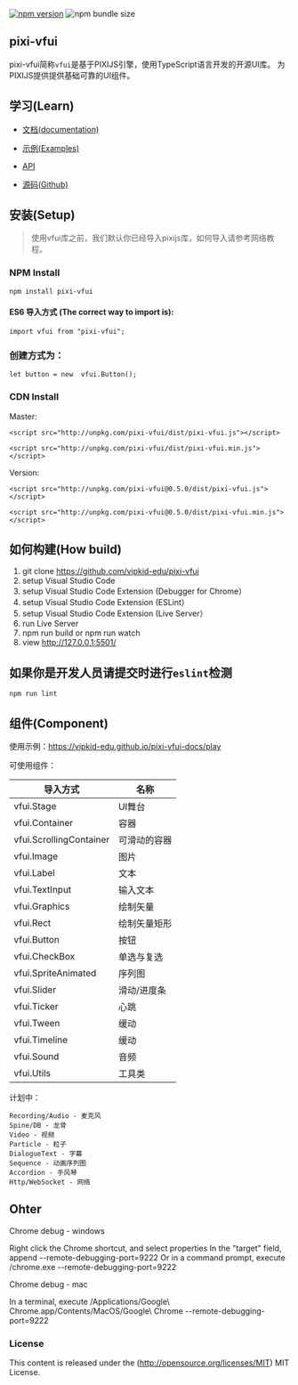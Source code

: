 [![npm version](https://badge.fury.io/js/pixi-vfui.svg)](https://badge.fury.io/js/pixi-vfui)
![npm bundle size](https://img.shields.io/bundlephobia/minzip/pixi-vfui)

## pixi-vfui

pixi-vfui简称`vfui`是基于PIXIJS引擎，使用TypeScript语言开发的开源UI库。 为PIXIJS提供提供基础可靠的UI组件。


## 学习(Learn) 


* [文档(documentation)](https://vipkid-edu.github.io/pixi-vfui-docs/0.5.0/)

* [示例(Examples)](https://vipkid-edu.github.io/pixi-vfui-docs/play)

* [API](https://vipkid-edu.github.io/pixi-vfui-docs/0.5.0/globals.html)

* [源码(Github)](https://github.com/vipkid-edu/pixi-vfui/)


## 安装(Setup) 

>使用vfui库之前，我们默认你已经导入pixijs库，如何导入请参考网络教程。

### NPM Install

    npm install pixi-vfui

#### ES6 导入方式 (The correct way to import is): 

    import vfui from "pixi-vfui";

### 创建方式为：

    let button = new  vfui.Button();

### CDN Install

Master:

    <script src="http://unpkg.com/pixi-vfui/dist/pixi-vfui.js"></script>

    <script src="http://unpkg.com/pixi-vfui/dist/pixi-vfui.min.js"></script>
    
Version:

    <script src="http://unpkg.com/pixi-vfui@0.5.0/dist/pixi-vfui.js"></script>
    
    <script src="http://unpkg.com/pixi-vfui@0.5.0/dist/pixi-vfui.min.js"></script>

## 如何构建(How build)

1. git clone https://github.com/vipkid-edu/pixi-vfui
1. setup Visual Studio Code
1. setup Visual Studio Code Extension (Debugger for Chrome）
1. setup Visual Studio Code Extension (ESLint）
1. setup Visual Studio Code Extension (Live Server）
1. run Live Server
1. npm run build or npm run watch
1. view http://127.0.0.1:5501/


## 如果你是开发人员请提交时进行`eslint`检测

    npm run lint


## 组件(Component)

使用示例：https://vipkid-edu.github.io/pixi-vfui-docs/play

可使用组件：

| 导入方式    |      名称       |
|----------|-------------|
| vfui.Stage |  UI舞台 |
| vfui.Container | 容器 |
| vfui.ScrollingContainer | 可滑动的容器 |
| vfui.Image | 图片 |
| vfui.Label | 文本 |
| vfui.TextInput | 输入文本 |
| vfui.Graphics | 绘制矢量 |
| vfui.Rect | 绘制矢量矩形 |
| vfui.Button | 按钮 |
| vfui.CheckBox | 单选与复选 |
| vfui.SpriteAnimated | 序列图 |
| vfui.Slider | 滑动/进度条 |
| vfui.Ticker | 心跳 |
| vfui.Tween | 缓动 |
| vfui.Timeline | 缓动 |
| vfui.Sound | 音频 |
| vfui.Utils | 工具类 |


计划中：

    Recording/Audio - 麦克风
    Spine/DB - 龙骨
    Video - 视频
    Particle - 粒子
    DialogueText - 字幕
    Sequence - 动画序列图
    Accordion - 手风琴
    Http/WebSocket - 网络

## Ohter

Chrome debug - windows

Right click the Chrome shortcut, and select properties
In the "target" field, append --remote-debugging-port=9222
Or in a command prompt, execute <path to chrome>/chrome.exe --remote-debugging-port=9222

Chrome debug - mac

In a terminal, execute /Applications/Google\ Chrome.app/Contents/MacOS/Google\ Chrome --remote-debugging-port=9222

### License

This content is released under the (http://opensource.org/licenses/MIT) MIT License.
